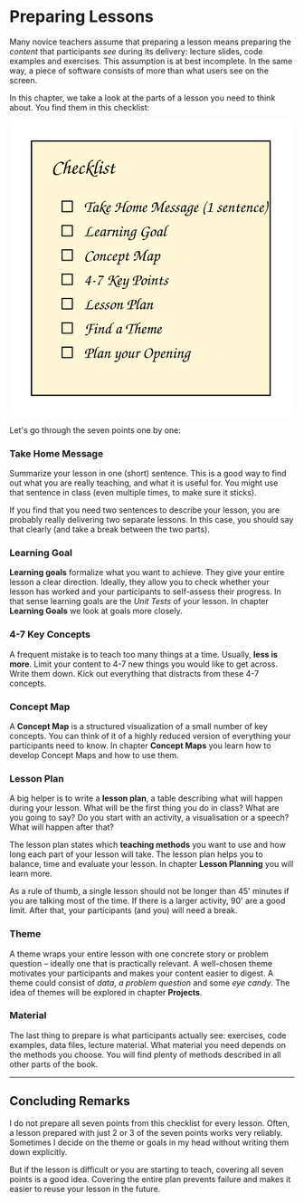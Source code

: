 # Preparing Lessons

Many novice teachers assume that preparing a lesson means preparing the *content* that participants *see* during its delivery: lecture slides, code examples and exercises.
This assumption is at best incomplete.
In the same way, a piece of software consists of more than what users see on the screen.

In this chapter, we take a look at the parts of a lesson you need to think about.
You find them in this checklist:

![Lesson Checklist](../images/checklist.svg)

Let's go through the seven points one by one:

### Take Home Message

Summarize your lesson in one (short) sentence. This is a good way to find out what you are really teaching, and what it is useful for. You might use that sentence in class (even multiple times, to make sure it sticks).

If you find that you need two sentences to describe your lesson, you are probably really delivering two separate lessons. In this case, you should say that clearly (and take a break between the two parts).

### Learning Goal

**Learning goals** formalize what you want to achieve. They give your entire lesson a clear direction. Ideally, they allow you to check whether your lesson has worked and your participants to self-assess their progress. In that sense learning goals are the *Unit Tests* of your lesson. In chapter **Learning Goals** we look at goals more closely.

### 4-7 Key Concepts

A frequent mistake is to teach too many things at a time. Usually, **less is more**. Limit your content to 4-7 new things you would like to get across. Write them down. Kick out everything that distracts from these 4-7 concepts.

### Concept Map

A **Concept Map** is a structured visualization of a small number of key concepts. You can think of it of a highly reduced version of everything your participants need to know. In chapter **Concept Maps** you learn how to develop Concept Maps and how to use them.

### Lesson Plan

A big helper is to write a **lesson plan**, a table describing what will happen during your lesson. 
What will be the first thing you do in class? What are you going to say? Do you start with an activity, a visualisation or a speech?
What will happen after that?

The lesson plan states which **teaching methods** you want to use and how long each part of your lesson will take.
The lesson plan helps you to balance, time and evaluate your lesson. In chapter **Lesson Planning** you will learn more.

As a rule of thumb, a single lesson should not be longer than 45' minutes if you are talking most of the time. If there is a larger activity, 90' are a good limit. After that, your participants (and you) will need a break.

### Theme

A theme wraps your entire lesson with one concrete story or problem question – ideally one that is practically relevant. A well-chosen theme motivates your participants and makes your content easier to digest.
A theme could consist of *data*, *a problem question* and some *eye candy*. The idea of themes will be explored in chapter **Projects**.

### Material

The last thing to prepare is what participants actually see: exercises, code examples, data files, lecture material. What material you need depends on the methods you choose. You will find plenty of methods described in all other parts of the book.

----

## Concluding Remarks

I do not prepare all seven points from this checklist for every lesson.
Often, a lesson prepared with just 2 or 3 of the seven points works very reliably.
Sometimes I decide on the theme or goals in my head without writing them down explicitly.

But if the lesson is difficult or you are starting to teach, covering all seven points is a good idea.
Covering the entire plan prevents failure and makes it easier to reuse your lesson in the future.
